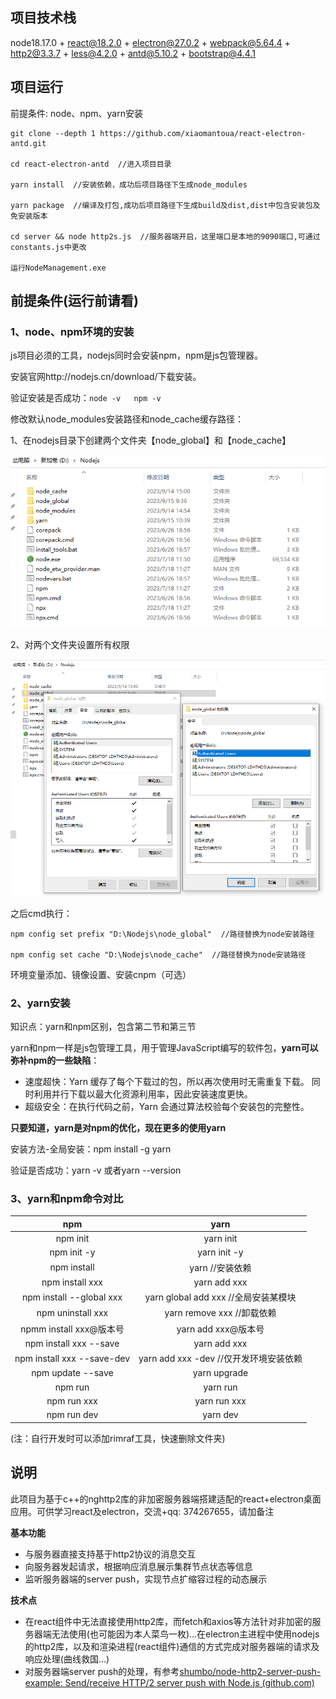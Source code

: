 ## 项目技术栈

node18.17.0 + react@18.2.0 + electron@27.0.2 + webpack@5.64.4 + http2@3.3.7 + less@4.2.0 + antd@5.10.2 + bootstrap@4.4.1

## 项目运行

前提条件: node、npm、yarn安装

```
git clone --depth 1 https://github.com/xiaomantoua/react-electron-antd.git

cd react-electron-antd  //进入项目目录

yarn install  //安装依赖，成功后项目路径下生成node_modules

yarn package  //编译及打包,成功后项目路径下生成build及dist,dist中包含安装包及免安装版本

cd server && node http2s.js  //服务器端开启，这里端口是本地的9090端口,可通过constants.js中更改

运行NodeManagement.exe
```

## 前提条件(运行前请看)

### 1、node、npm环境的安装

js项目必须的工具，nodejs同时会安装npm，npm是js包管理器。

安装官网http://nodejs.cn/download/下载安装。

验证安装是否成功：`node -v   npm -v`

修改默认node_modules安装路径和node_cache缓存路径：

1、在nodejs目录下创建两个文件夹【node_global】和【node_cache】

![image](https://github.com/xiaomantoua/img_resource/blob/main/react-electron-antd/image-20230915131710044.png)

2、对两个文件夹设置所有权限

![image](https://github.com/xiaomantoua/img_resource/blob/main/react-electron-antd/image-20230915161158387.png)

之后cmd执行：

```
npm config set prefix "D:\Nodejs\node_global"  //路径替换为node安装路径

npm config set cache "D:\Nodejs\node_cache"  //路径替换为node安装路径
```

环境变量添加、镜像设置、安装cnpm（可选）

### 2、yarn安装

知识点：yarn和npm区别，包含第二节和第三节

yarn和npm一样是js包管理工具，用于管理JavaScript编写的软件包，**yarn可以弥补npm的一些缺陷**：

- 速度超快：Yarn 缓存了每个下载过的包，所以再次使用时无需重复下载。 同时利用并行下载以最大化资源利用率，因此安装速度更快。
- 超级安全：在执行代码之前，Yarn 会通过算法校验每个安装包的完整性。

**只要知道，yarn是对npm的优化，现在更多的使用yarn**

安装方法-全局安装：npm install -g yarn

验证是否成功：yarn -v 或者yarn --version

### 3、yarn和npm命令对比

|            npm             |                  yarn                   |
| :------------------------: | :-------------------------------------: |
|          npm init          |                yarn init                |
|        npm init -y         |              yarn init -y               |
|        npm install         |            yarn  //安装依赖             |
|      npm install xxx       |              yarn add xxx               |
|  npm install --global xxx  |  yarn global add xxx  //全局安装某模块  |
|     npm uninstall xxx      |       yarn remove xxx  //卸载依赖       |
|  npmm install xxx@版本号   |           yarn add xxx@版本号           |
|   npm install xxx --save   |              yarn add xxx               |
| npm install xxx --save-dev | yarn add xxx -dev  //仅开发环境安装依赖 |
|     npm update --save      |              yarn upgrade               |
|          npm run           |                yarn run                 |
|        npm run xxx         |              yarn run xxx               |
|        npm run dev         |                yarn dev                 |

(注：自行开发时可以添加rimraf工具，快速删除文件夹)

## 说明

此项目为基于c++的nghttp2库的非加密服务器端搭建适配的react+electron桌面应用。可供学习react及electron，交流+qq: 374267655，请加备注

**基本功能**

- 与服务器直接支持基于http2协议的消息交互
- 向服务器发起请求，根据响应消息展示集群节点状态等信息
- 监听服务器端的server push，实现节点扩缩容过程的动态展示

**技术点**

- 在react组件中无法直接使用http2库，而fetch和axios等方法针对非加密的服务器端无法使用(也可能因为本人菜鸟一枚)...在electron主进程中使用nodejs的http2库，以及和渲染进程(react组件)通信的方式完成对服务器端的请求及响应处理(曲线救国...)
- 对服务器端server push的处理，有参考[shumbo/node-http2-server-push-example: Send/receive HTTP/2 server push with Node.js (github.com)](https://github.com/shumbo/node-http2-server-push-example)

